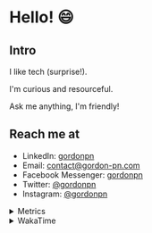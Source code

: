 # Hello! 😄

## Intro

I like tech (surprise!).

I'm curious and resourceful.

Ask me anything, I'm friendly!

## Reach me at

- LinkedIn: [gordonpn](https://www.linkedin.com/in/gordonpn/)
- Email: [contact@gordon-pn.com](mailto:contact@gordon-pn.com)
- Facebook Messenger: [gordonpn](https://www.messenger.com/t/Gordonpn)
- Twitter: [@gordonpn](https://twitter.com/Gordonpn)
- Instagram: [@gordonpn](https://www.instagram.com/gordonpn/)

<details>
  <summary>Metrics</summary>

  <img align="center" src="https://github.com/gordonpn/gordonpn/blob/master/github-metrics.svg" alt="GitHub Metrics">

</details>

<details>
  <summary>WakaTime</summary>

  <!--START_SECTION:waka-->
📊 **This Week I Spent My Time On** 

```text
💬 Programming Languages: 
Java                     2 hrs 2 mins        ███████████████████░░░░░░   74.41 % 
TypeScript               19 mins             ███░░░░░░░░░░░░░░░░░░░░░░   11.75 % 
Markdown                 12 mins             ██░░░░░░░░░░░░░░░░░░░░░░░   07.62 % 
INI                      7 mins              █░░░░░░░░░░░░░░░░░░░░░░░░   04.66 % 
Python                   2 mins              ░░░░░░░░░░░░░░░░░░░░░░░░░   01.25 % 

🔥 Editors: 
Intellijidea             2 hrs 44 mins       █████████████████████████   100.00 % 
```


 Last Updated on 09/06/2024 16:20:45 UTC
<!--END_SECTION:waka-->
</details>
